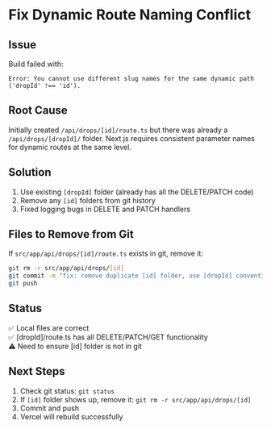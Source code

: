 # Fix Dynamic Route Naming Conflict

## Issue
Build failed with:
```
Error: You cannot use different slug names for the same dynamic path ('dropId' !== 'id').
```

## Root Cause
Initially created `/api/drops/[id]/route.ts` but there was already a `/api/drops/[dropId]/` folder.
Next.js requires consistent parameter names for dynamic routes at the same level.

## Solution
1. Use existing `[dropId]` folder (already has all the DELETE/PATCH code)
2. Remove any `[id]` folders from git history
3. Fixed logging bugs in DELETE and PATCH handlers

## Files to Remove from Git
If `src/app/api/drops/[id]/route.ts` exists in git, remove it:

```bash
git rm -r src/app/api/drops/[id]
git commit -m "fix: remove duplicate [id] folder, use [dropId] convention"
git push
```

## Status
✅ Local files are correct  
✅ [dropId]/route.ts has all DELETE/PATCH/GET functionality  
⚠️  Need to ensure [id] folder is not in git

## Next Steps
1. Check git status: `git status`
2. If `[id]` folder shows up, remove it: `git rm -r src/app/api/drops/[id]`
3. Commit and push
4. Vercel will rebuild successfully
